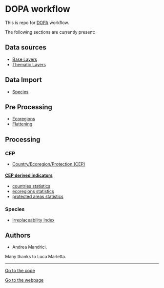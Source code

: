 # DOPA workflow

This is repo for [DOPA](https://dopa.jrc.ec.europa.eu/en) workflow.

The following sections are currently present:

## Data sources

+  [Base Layers](./sources/Base_Layers.md)
+  [Thematic Layers](./sources/Thematic_Layers.md)

## Data Import

+  [Species](./import/species/)   

## Pre Processing

+  [Ecoregions](./preprocessing/)
+  [Flattening](./flattening/)

## Processing

### CEP

+  [Country/Ecoregion/Protection (CEP)](./processing/cep/)

#### [CEP derived indicators](./processing/cep/cep_derived_indicators/)

+  [countries statistics](./processing/cep/cep_derived_indicators/#countries-statistics)
+  [ecoregions statistics](./processing/cep/cep_derived_indicators/#ecoregions-statistics)
+  [protected areas statistics](./processing/cep/cep_derived_indicators/#protected-areas-statistics)


### Species

+  [Irreplaceability Index](./processing/irreplaceability/)

## Authors

*  Andrea Mandrici.

Many thanks to Luca Marletta. 

____

[Go to the code](https://github.com/andreamandrici/dopa_workflow)

[Go to the webpage](https://andreamandrici.github.io/dopa_workflow/)

